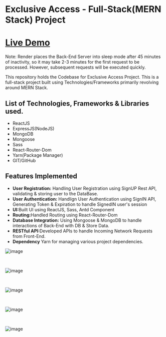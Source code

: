 <h1>Exclusive Access - Full-Stack(MERN Stack) Project</h1>

<h1><a href = "https://exclusiveaccess.netlify.app/" target "_blank">Live Demo</a></h1>

Note: Render places the Back-End Server into sleep mode after 45 minutes of inactivity, so it may take 2-3 minutes for the first request to be processed. However, subsequent requests will be executed quickly.

<p>This repository holds the Codebase for Exclusive Access Project. This is a full-stack project built using Technologies/Frameworks primarily revolving around MERN Stack.</p>

<h2>List of Technologies, Frameworks & Libraries used.</h2>
<ul>
        <li>ReactJS</li>
        <li>ExpressJS(NodeJS)</li>
        <li>MongoDB</li>
        <li>Mongoose</li>
        <li>Sass</li>
        <li>React-Router-Dom</li>
        <li>Yarn(Package Manager)</li>
        <li>GIT/GitHub</li>
</ul>

<h2>Features Implemented</h2>
<ul>
        <li><strong>User Registration:</strong> Handling User Registration using SignUP Rest API, validating & storing user to the DataBase.</li>
        <li><strong>User Authentication:</strong> Handlign User Authentication using SignIN API, Generating Token & Expiration to handle SignedIN user's session</li>
        <li><strong>UI:</strong>Built UI using ReactJS, Sass, Antd Component</li>
        <li><strong>Routing:</strong>Handled Routing using React-Router-Dom</li>
        <li><strong>Database Integration:</strong> Using Mongoose & MongoDB to handle interactions of Back-End with DB & Store Data.</li>
        <li><strong>RESTful API:</strong>Developed APIs to handle Incoming Network Requests from Front-End.</li>
        <li><strong>Dependency</strong> Yarn for managing various project dependencies.</li>
</ul>

![image](https://github.com/AbhishekDevJr/Project-ExclusiveAccess/assets/101062487/dda19ee1-0ad4-4019-a3ae-c1a7443b960e)


<br>

![image](https://github.com/AbhishekDevJr/Project-ExclusiveAccess/assets/101062487/662932e0-5a0d-405c-8ee6-c640ed8f268b)

<br>

![image](https://github.com/AbhishekDevJr/Project-ExclusiveAccess/assets/101062487/9fc13c12-9aa4-4640-affe-9551cecad5a9)


<br>

![image](https://github.com/AbhishekDevJr/Project-ExclusiveAccess/assets/101062487/74aa3e6b-bc91-40ed-8b53-a9659aa099aa)


<br>

![image](https://github.com/AbhishekDevJr/Project-ExclusiveAccess/assets/101062487/99b7ec8f-30ff-4b9a-9ef9-241c3bcf5594)


